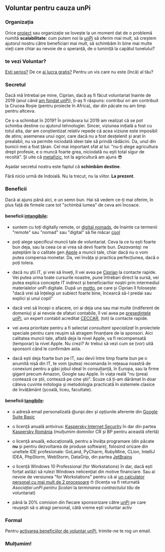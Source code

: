 ## Voluntar pentru cauza unPi

### Organizația

Orice [proiect](https://start.unpi.ro/ong/povestea/) sau organizație se lovește la un moment dat de o problemă numită **scalabilitate**: cum putem noi la [unPi](https://www.unpi.ro/) să oferim mai mult, să creștem ajutorul nostru către beneficiari mai mult, să schimbăm în bine mai multe vieți care chiar au nevoie de o speranță, de o luminiță la capătul tunelului?

### te vezi Voluntar?

[Ești serios?](https://www.youtube.com/watch?v=TuQC5hhhqkY) De ce [ai lucra gratis?](https://www.tiktok.com/@tombilyeu/video/6819694843606977798) Pentru un vis care nu este (încă) al tău?

### Secretul

Dacă mă întrebai pe mine, Ciprian, dacă aș fi făcut voluntariat înainte de 2019 (anul când [am fondat unPi](https://start.unpi.ro/ong/echipa/)), ți-aș fi răspuns: contribui ori am contribuit la Crucea Roșie (pentru proiecte în Africa), dar din păcate nu am timp pentru altceva.

Ce s-a schimbat în 2019? În primăvara lui 2019 am realizat că se pot schimba destine cu ajutorul tehnologiei. Sincer, viziunea inițială a fost cu totul alta, dar am conștientizat relativ repede că acea viziune este imposibil de atins; asemenea unui ogor, care dacă nu a fost desțelenit și arat în prealabil, nu va permite niciodată ideei tale să prindă rădăcini. Da, unul din bunicii mei a fost țăran. Cel mai important sfat al lui: "nu-ți alege agricultura drept profesie, e o muncă foarte grea, niciodată nu ești total sigur de recoltă". Și uite că [metafizic](https://dexonline.ro/definitie/metafizic), tot la agricultură am ajuns 😎

Așadar secretul nostru este faptul că **schimbăm destine**.

Fără nicio urmă de îndoială. Nu la trecut, nu la viitor. **La prezent**.

### Beneficii

Dacă ai ajuns până aici, e un semn bun. Hai să vedem ce-ți mai oferim, în plus față de firmele care tot "schimbă lumea" de ceva ani încoace.

#### beneficii [intangibile](https://dexonline.ro/definitie/intangibil):

- suntem cu toți digitally remote, or [digital nomads](https://en.wikipedia.org/wiki/Digital_nomad), de înainte ca termenii "remote" sau "nomad" sau "digital" să fie măcar [cool](https://www.merriam-webster.com/dictionary/fashionable)

- poți alege specificul muncii tale de voluntariat. Ceva la ce tu ești foarte bun deja, sau la ceea ce ai vrea să devii foarte bun. _Dezavantaj_: ne așteptăm la o calitate gen [Apple](https://www.apple.com/) a muncii tale, chiar dacă nu o vom putea compensa monetar. Da, vei învăța și practica perfecțiunea, dacă o poți tolera.

- dacă nu știi IT, și vrei să înveți, îl vei avea pe [Ciprian](https://www.linkedin.com/in/ciprian-manea/) la contacte rapide. Vei putea urma toate cursurile noastre, pune întrebari direct la sursă, vei putea explica concepte IT indirect și beneficiarilor noștri prin intermediul materialelor unPi digitale. După un [motto](https://dexonline.ro/definitie/motto), pe care și Ciprian îl folosește: "dacă vrei să înțelegi un subiect foarte bine, încearcă să-l predai sau explici și unui copil"

- dacă vrei să începi o afacere, ori ai deja una sau mai multe (indiferent de domeniu) și ai nevoie de sfaturi contabile, îl vei avea pe [președintele unPi](https://www.linkedin.com/in/nicolae-manea/), un expert contabil acreditat [CECCAR](https://ceccar.ro/ro/), (tot) la contacte rapide.

- vei avea prioritate pentru a fi selectat _consultant specializat_ în proiectele speciale pentru care reușim să atragem finanțiare de la sponsori. Aici calitatea muncii tale, aflată deja la nivel Apple, va fi recompensată (temporar) la nivel Apple. Nu crezi? Ar trebui să vezi cum se (vor) uită sponsorii când le confirmăm asta.

- dacă ești deja foarte bun pe IT, sau devii între timp foarte bun pe o anumită nișă din IT, te vom (putea) recomanda în rețeaua noastră de conexiuni pentru a găsi jobul ideal în consultanță, în Europa, sau la firme gigant precum Amazon, Google sau Apple. În viața reală "nu (prea) contează ce știi, contează pe cine știi". Scuze că ți-am dărâmat în doar câteva cuvinte mitologia și metodologia practicată în sistemele clasice de învățământ (școală, liceu, facultate).

#### beneficii [tangibile](https://dexonline.ro/definitie/tangibil):

- o adresă email personalizată @unpi.dev și opțiunile aferente din [Google Suite Basic](https://gsuite.google.com/pricing.html)

- o licență anuală antivirus: [Kaspersky Internet Security](https://www.kaspersky.com/internet-security) în dar din partea [Kaspersky România](https://www.kaspersky.ro/) (mulțumim domnilor CR și BP pentru această ofertă)

- o licență anuală, educațională, pentru a învăța programare (din păcate **nu** și pentru dezvoltarea de produse software), folosind oricare din uneltele IDE profesionale: GoLand, PyCharm, RubyMine, CLion, IntelliJ IDEA, PhpStorm, WebStorm, DataGrip, din partea [JetBrains](https://www.jetbrains.com/all/)

- o licență Windows 10 Professional (for Workstations) în dar, dacă ești forțat astăzi să rulezi Windows nelicențiat din motive financiare. Sau ai nevoie de versiunea "for Workstations" pentru că ai [un calculator personal cu mai mult de 2 procesoare](https://www.anandtech.com/show/15483/amd-threadripper-3990x-review/3) 🤓 (licența va fi returnată _Asociației unPi pentru Școlari_ la _terminarea contractului tău_ de voluntariat)

- până la 20% comision din fiecare sponsorizare către [unPi](https://www.unpi.ro/) pe care reușești să o atragi personal, câtă vreme ești voluntar activ 

### Formal

Pentru [activarea beneficiilor de voluntar unPi](mailto:voluntar@unpi.ro), trimite-ne te rog un email.

### Mulțumim!
